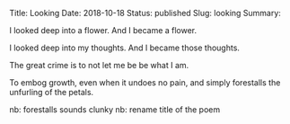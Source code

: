 Title: Looking
Date: 2018-10-18
Status: published
Slug: looking
Summary:

<div class="post-poem">
I looked deep
into a flower.
And I became
a flower.

I looked deep 
into my thoughts.
And I became
those thoughts.

The great crime 
is to not let me
be
be what I am.

To embog growth,
even 
when it undoes
no pain,
and simply forestalls
the unfurling
of the petals.

nb: forestalls sounds clunky
nb: rename title of the poem
</div>
